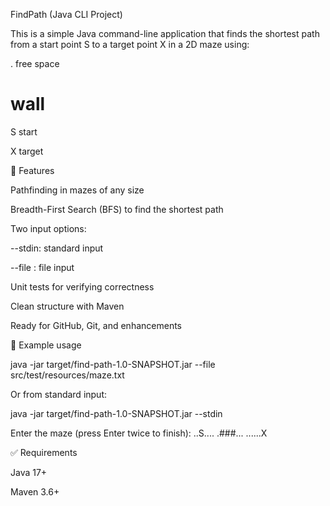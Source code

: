 FindPath (Java CLI Project)

This is a simple Java command-line application that finds the shortest path from a start point S to a target point X in a 2D maze using:

. free space

# wall

S start

X target

🚀 Features

Pathfinding in mazes of any size

Breadth-First Search (BFS) to find the shortest path

Two input options:

--stdin: standard input

--file <path>: file input

Unit tests for verifying correctness

Clean structure with Maven

Ready for GitHub, Git, and enhancements

🧪 Example usage

java -jar target/find-path-1.0-SNAPSHOT.jar --file src/test/resources/maze.txt

Or from standard input:

java -jar target/find-path-1.0-SNAPSHOT.jar --stdin

Enter the maze (press Enter twice to finish):
..S....
.###...
......X

✅ Requirements

Java 17+

Maven 3.6+
